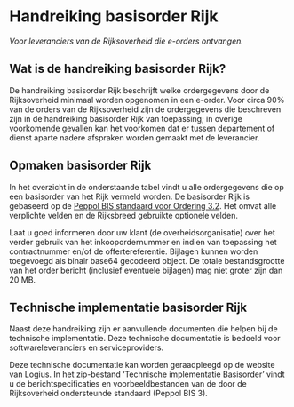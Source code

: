 # Handreiking basisorder Rijk

<p class="addition" title="Ondertitel">
<em>Voor leveranciers van de Rijksoverheid die e-orders ontvangen.</em>
</p>

## Wat is de handreiking basisorder Rijk?
De handreiking basisorder Rijk beschrijft welke ordergegevens door de Rijksoverheid minimaal worden opgenomen in een e-order. Voor circa 90% van de orders van de Rijksoverheid zijn de ordergegevens die beschreven zijn in de handreiking basisorder Rijk van toepassing; in overige voorkomende gevallen kan het voorkomen dat er tussen departement of dienst aparte nadere afspraken worden gemaakt met de leverancier.

## Opmaken basisorder Rijk
In het overzicht in de onderstaande tabel vindt u alle ordergegevens die op een basisorder van het Rijk vermeld worden. De basisorder Rijk is gebaseerd op de [Peppol BIS standaard voor Ordering 3.2](https://docs.peppol.eu/poacc/upgrade-3/profiles/28-ordering/). Het omvat alle verplichte velden en de Rijksbreed gebruikte optionele velden.

Laat u goed informeren door uw klant (de overheidsorganisatie) over het verder gebruik van het inkoopordernummer en indien van toepassing het contractnummer en/of de offertereferentie.
Bijlagen kunnen worden toegevoegd als binair base64 gecodeerd object. De totale bestandsgrootte van het order bericht (inclusief eventuele bijlagen) mag niet groter zijn dan 20 MB.

## Technische implementatie basisorder Rijk
Naast deze handreiking zijn er aanvullende documenten die helpen bij de technische implementatie.  Deze technische documentatie is bedoeld voor softwareleveranciers en serviceproviders. 

Deze technische documentatie kan worden geraadpleegd op de website van Logius. In het zip-bestand ‘Technische implementatie Basisorder’ vindt u de berichtspecificaties en voorbeeldbestanden van de door de Rijksoverheid ondersteunde standaard (Peppol BIS 3).
